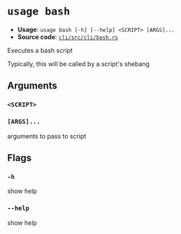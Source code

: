 # `usage bash`

- **Usage**: `usage bash [-h] [--help] <SCRIPT> [ARGS]...`
- **Source code**: [`cli/src/cli/bash.rs`](https://github.com/jdx/usage/blob/main/cli/src/cli/bash.rs)

Executes a bash script

Typically, this will be called by a script's shebang

## Arguments

### `<SCRIPT>`

### `[ARGS]...`

arguments to pass to script

## Flags

### `-h`

show help

### `--help`

show help
